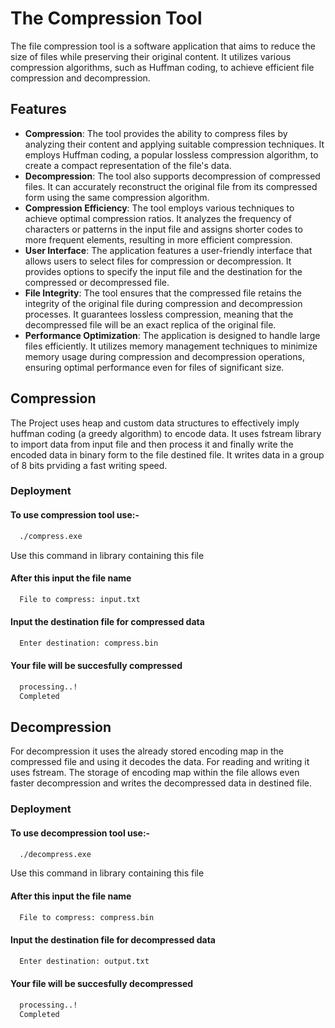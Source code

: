 
# The Compression Tool

The file compression tool is a software application that aims to reduce the size of files while preserving their original content. It utilizes various compression algorithms, such as Huffman coding, to achieve efficient file compression and decompression.


## Features

- **Compression**: The tool provides the ability to compress files by analyzing their content and applying suitable compression techniques. It employs Huffman coding, a popular lossless compression algorithm, to create a compact representation of the file's data.
- **Decompression**: The tool also supports decompression of compressed files. It can accurately reconstruct the original file from its compressed form using the same compression algorithm.
- **Compression Efficiency**: The tool employs various techniques to achieve optimal compression ratios. It analyzes the frequency of characters or patterns in the input file and assigns shorter codes to more frequent elements, resulting in more efficient compression.
- **User Interface**: The application features a user-friendly interface that allows users to select files for compression or decompression. It provides options to specify the input file and the destination for the compressed or decompressed file.
- **File Integrity**: The tool ensures that the compressed file retains the integrity of the original file during compression and decompression processes. It guarantees lossless compression, meaning that the decompressed file will be an exact replica of the original file.
- **Performance Optimization**: The application is designed to handle large files efficiently. It utilizes memory management techniques to minimize memory usage during compression and decompression operations, ensuring optimal performance even for files of significant size.


## Compression

The Project uses heap and custom data structures to effectively imply huffman coding (a greedy algorithm) to encode data. It uses fstream library to import data from input file and then process it and finally write the encoded data in binary form to the file destined file. It writes data in a group of 8 bits prviding a fast writing speed.
### Deployment

#### To use compression tool use:-

```bash
  ./compress.exe
```
Use this command in library containing this file

#### After this input the file name

```bash
  File to compress: input.txt
```
#### Input the destination file for compressed data
```bash
  Enter destination: compress.bin
```
#### Your file will be succesfully compressed
```bash
  processing..!
  Completed
```

## Decompression

For decompression it uses the already stored encoding map in the compressed file and using it decodes the data. For reading and writing it uses fstream. The storage of encoding map within the file allows even faster decompression and writes the decompressed data in destined file.
### Deployment

#### To use decompression tool use:-

```bash
  ./decompress.exe
```
Use this command in library containing this file

#### After this input the file name

```bash
  File to compress: compress.bin
```
#### Input the destination file for decompressed data
```bash
  Enter destination: output.txt
```
#### Your file will be succesfully decompressed
```bash
  processing..!
  Completed
```

